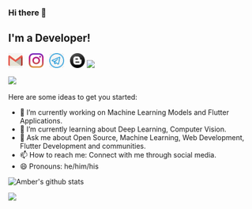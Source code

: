 ### Hi there 👋

## I'm a Developer!

<p align='left'>
    <a href="mailto:amberkakkar01@gmail.com"><img height="30" src="https://github.com/insaiyancvk/insaiyancvk/blob/master/assets/gmail.png"></a>&nbsp;&nbsp;
    <a href="https://instagram.com/amberkakkar01"><img height="30" src="https://github.com/insaiyancvk/insaiyancvk/blob/master/assets/instagram.png"></a>&nbsp;&nbsp;
    <a href="https://t.me/amberkakkar01"><img height="30" src="https://github.com/insaiyancvk/insaiyancvk/blob/master/assets/telegram.jpg"></a>&nbsp;&nbsp;
    <a href="https://amberkakkar01.github.io"><img height="30" src="https://github.com/insaiyancvk/insaiyancvk/blob/master/assets/blog.png"></a>
    <a href="https://medium.com/@amberkakkar01"><img height="30" src="https://github.com/insaiyancvk/insaiyancvk/blob/master/assets/medium.png"></a>&nbsp;&nbsp;
</p>

![](https://komarev.com/ghpvc/?username=amberkakkar01)

Here are some ideas to get you started:

- 🔭 I’m currently working on Machine Learning Models and Flutter Applications.
- 🌱 I’m currently learning about Deep Learning, Computer Vision.
- 💬 Ask me about Open Source, Machine Learning, Web Development, Flutter Development and communities.
- 📫 How to reach me: Connect with me through social media.
- 😄 Pronouns: he/him/his

![Amber's github stats](https://github-readme-stats.anuraghazra1.vercel.app/api?username=amberkakkar01&show_icons=true&hide_border=false&title_color=03E6FF&icon_color=79ff97&text_color=9f9f9f&bg_color=151515)

<img src="https://github-readme-stats.vercel.app/api/top-langs/?username=insaiyancvk&layout=compact&theme=radical" />
